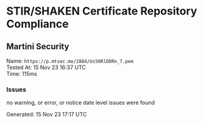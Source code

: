 # STIR/SHAKEN Certificate Repository Compliance

## Martini Security

Name: `https://p.mtsec.me/2884/Us50RlDDRn_7.pem`\
Tested At: 15 Nov 23 16:37 UTC\
Time: 115ms

### Issues

no warning, or error, or notice date level issues were found

Generated: 15 Nov 23 17:17 UTC